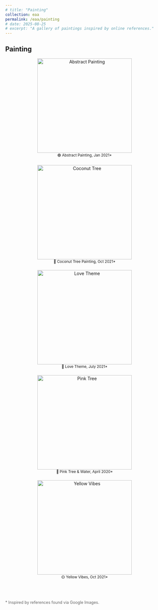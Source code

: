 ```yaml
---
# title: "Painting"
collection: eaa
permalink: /eaa/painting
# date: 2025-08-25
# excerpt: "A gallery of paintings inspired by online references."
---
```


## Painting 

<div style="display: flex; flex-wrap: wrap; gap: 20px; justify-content: center;">

  <div style="flex: 0 0 30%; text-align: center;">
    <img src="{{ '/images/eaa/2021-01-02_abstract_painting.jpeg' | relative_url }}" alt="Abstract Painting" width="300"><br>
    <small>🟣 Abstract Painting, Jan 2021*</small><br>
    
  </div>

  <div style="flex: 0 0 30%; text-align: center;">
    <img src="{{ '/images/eaa/2021-10-01-Painting_coconut_tree.jpg' | relative_url }}" alt="Coconut Tree" width="300"><br>
    <small>🌴 Coconut Tree Painting, Oct 2021*</small><br>
    
  </div>

  <div style="flex: 0 0 30%; text-align: center;">
    <img src="{{ '/images/eaa/2021-07-30_painting_love.webp' | relative_url }}" alt="Love Theme" width="300"><br>
    <small>💖 Love Theme, July 2021*</small><br>
    <!-- <em>Inspired by Google Images</em> -->
  </div>

  <div style="flex: 0 0 30%; text-align: center;">
    <img src="{{ '/images/eaa/2020-04-27_pink_tree_water.jpg' | relative_url }}" alt="Pink Tree" width="300"><br>
    <small>🌸 Pink Tree & Water, April 2020*</small><br>
    <!-- <em>Captured near a peaceful lake</em> -->
  </div>

  
  <div style="flex: 0 0 30%; text-align: center;">
    <img src="{{ '/images/eaa/2021-10-01-yellow.jpg' | relative_url }}" alt="Yellow Vibes" width="300"><br>
    <small>🟡 Yellow Vibes, Oct 2021*</small><br>
    <!-- <em>A burst of autumn color</em> -->
  </div>

</div>

<br><br>
<p style="font-size: 0.9em; color: #666;">* Inspired by references found via Google Images.</p>
